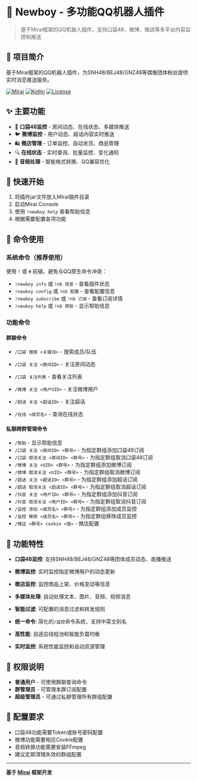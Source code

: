 # 🤖 Newboy - 多功能QQ机器人插件

> 基于Mirai框架的QQ机器人插件，支持口袋48、微博、微店等多平台内容监控和推送

## 📖 项目简介

基于Mirai框架的QQ机器人插件，为SNH48/BEJ48/GNZ48等偶像团体粉丝提供实时消息推送服务。

[![Mirai](https://img.shields.io/badge/Mirai-2.16.0-blue)](https://github.com/mamoe/mirai)
[![Kotlin](https://img.shields.io/badge/Kotlin-2.0+-purple)](https://kotlinlang.org/)
[![License](https://img.shields.io/badge/License-MIT-green)](LICENSE)

## ✨ 主要功能

- 📱 **口袋48监控** - 房间动态、在线状态、多媒体推送
- 🐦 **微博监控** - 用户动态、超话内容实时推送
- 🛍️ **微店管理** - 订单监控、自动发货、商品管理
- 🔍 **在线状态** - 实时查询、批量监控、变化通知
- 🎵 **音频处理** - 智能格式转换、QQ兼容优化

## 🚀 快速开始

1. 将插件jar文件放入Mirai插件目录
2. 启动Mirai Console
3. 使用 `!newboy help` 查看帮助信息
4. 根据需要配置各项功能

## 💬 命令使用

### 系统命令（推荐使用）

使用 `!` 或 `#` 前缀，避免与QQ原生命令冲突：

- `!newboy info` 或 `!nb 信息` - 查看插件状态
- `!newboy config` 或 `!nb 配置` - 查看配置信息
- `!newboy subscribe` 或 `!nb 订阅` - 查看订阅详情
- `!newboy help` 或 `!nb 帮助` - 显示帮助信息

### 功能命令

#### 群聊命令
- `/口袋 搜索 <关键词>` - 搜索成员/队伍
- `/口袋 关注 <房间ID>` - 关注房间动态
- `/口袋 关注列表` - 查看关注列表
- `/微博 关注 <用户UID>` - 关注微博用户
- `/超话 关注 <超话ID>` - 关注超话

- `/在线 <成员名>` - 查询在线状态

#### 私聊跨群管理命令
- `/帮助` - 显示帮助信息
- `/口袋 关注 <房间ID> <群号>` - 为指定群组添加口袋48订阅
- `/口袋 取消关注 <房间ID> <群号>` - 为指定群组取消口袋48订阅
- `/微博 关注 <UID> <群号>` - 为指定群组添加微博订阅
- `/微博 取消关注 <UID> <群号>` - 为指定群组取消微博订阅
- `/超话 关注 <超话ID> <群号>` - 为指定群组添加超话订阅
- `/超话 取消关注 <超话ID> <群号>` - 为指定群组取消超话订阅
- `/抖音 关注 <用户ID> <群号>` - 为指定群组添加抖音订阅
- `/抖音 取消关注 <用户ID> <群号>` - 为指定群组取消抖音订阅
- `/监控 添加 <成员名> <群号>` - 为指定群组添加成员监控
- `/监控 移除 <成员名> <群号>` - 为指定群组移除成员监控
- `/微店 <群号> cookie <值>` - 微店配置

## 🚀 功能特性

- **口袋48监控**: 支持SNH48/BEJ48/GNZ48等团体成员动态、直播推送
- **微博监控**: 实时监控指定微博用户的动态更新

- **微店监控**: 监控商品上架、价格变动等信息
- **多媒体处理**: 自动处理文本、图片、音频、视频消息
- **智能过滤**: 可配置的消息过滤和转发规则
- **统一命令**: 简化的`/监控`命令系统，支持中英文别名
- **高性能**: 自适应线程池和智能负载均衡
- **实时监控**: 系统性能监控和自动资源管理

## 👥 权限说明

- **普通用户** - 可使用群聊查询命令
- **群管理员** - 可管理本群订阅配置
- **超级管理员** - 可通过私聊管理所有群组配置

## 📝 配置要求

- 口袋48功能需要Token或账号密码配置
- 微博功能需要相应Cookie配置
- 音频转换功能需要安装FFmpeg
- 建议定期清理失效的群组配置

---

**基于 [Mirai](https://github.com/mamoe/mirai) 框架开发**
